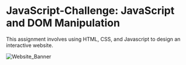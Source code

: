 # JavaScript-Challenge: JavaScript and DOM Manipulation

This assignment involves using HTML, CSS, and Javascript to design an interactive website.

![Website_Banner](https://github.com/erikku0519/JavaScript-Challenge/UFO_Website.png)
